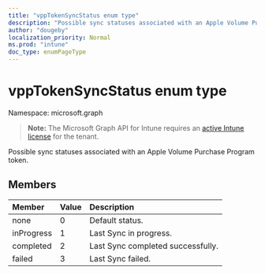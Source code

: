 ```yaml
---
title: "vppTokenSyncStatus enum type"
description: "Possible sync statuses associated with an Apple Volume Purchase Program token."
author: "dougeby"
localization_priority: Normal
ms.prod: "intune"
doc_type: enumPageType
---
```


# vppTokenSyncStatus enum type

Namespace: microsoft.graph

> **Note:** The Microsoft Graph API for Intune requires an [active Intune license](https://go.microsoft.com/fwlink/?linkid=839381) for the tenant.

Possible sync statuses associated with an Apple Volume Purchase Program token.

## Members
|Member|Value|Description|
|:---|:---|:---|
|none|0|Default status.|
|inProgress|1|Last Sync in progress.|
|completed|2|Last Sync completed successfully.|
|failed|3|Last Sync failed.|









